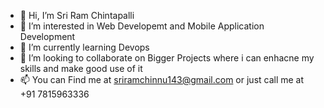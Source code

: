 - 👋 Hi, I’m Sri Ram Chintapalli
- 👀 I’m interested in Web Developemt and Mobile Application Development
- 🌱 I’m currently learning Devops
- 💞️ I’m looking to collaborate on Bigger Projects where i can enhacne my skills and make good use of it
- 📫 You can Find me at sriramchinnu143@gmail.com or just call me at +91 7815963336

<!---
GameChanger003/GameChanger003 is a ✨ special ✨ repository because its `README.md` (this file) appears on your GitHub profile.
You can click the Preview link to take a look at your changes.
--->
